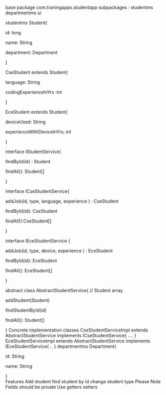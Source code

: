 base package com.traningapps.studentapp
subpackages :
studentms
departmentms
ui

studentms
Student{

id: long

name: String

department: Department

}


CseStudent extends Student{

language: String

codingExperienceInYrs :int

}


EceStudent extends Student{

deviceUsed: String

experienceWithDeviceInYrs: int

}


interface IStudentService{

findById(id) : Student


findAll(): Student[]


}

interface ICseStudentService{

addJob(id, type, language, experience ) : CseStudent

findById(id): CseStudent

findAll():CseStudent[]

}



interface IEceStudentService {

addJob(id, type, device, experience ) : EceStudent

findById(id): EceStudent

findAll(): EceStudent[]

}


abstract class  AbstractStudentService{
// Student array

addStudent(Student)

findStudentById(id)

findAll(): Student[]


}
Concrete implementation classes
CseStudentServiceImpl extends AbstractStudentService  implements ICseStudentService{
....
}
EceStudentServiceImpl extends AbstractStudentService  implements IEceStudentService{
..
}
departmentms
Department{

id: String

name: String


}                  
Features
Add student
find student by id
change student type
Please Note
Fields should be private
Use getters setters